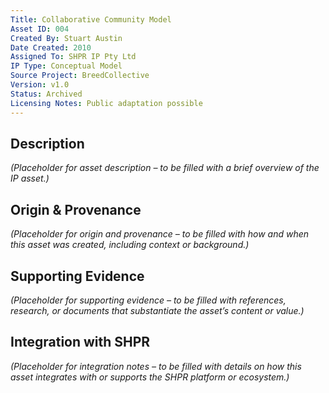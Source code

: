 ```yaml
---
Title: Collaborative Community Model
Asset ID: 004
Created By: Stuart Austin
Date Created: 2010
Assigned To: SHPR IP Pty Ltd
IP Type: Conceptual Model
Source Project: BreedCollective
Version: v1.0
Status: Archived
Licensing Notes: Public adaptation possible
---
```


## Description
_(Placeholder for asset description – to be filled with a brief overview of the IP asset.)_

## Origin & Provenance
_(Placeholder for origin and provenance – to be filled with how and when this asset was created, including context or background.)_

## Supporting Evidence
_(Placeholder for supporting evidence – to be filled with references, research, or documents that substantiate the asset’s content or value.)_

## Integration with SHPR
_(Placeholder for integration notes – to be filled with details on how this asset integrates with or supports the SHPR platform or ecosystem.)_
